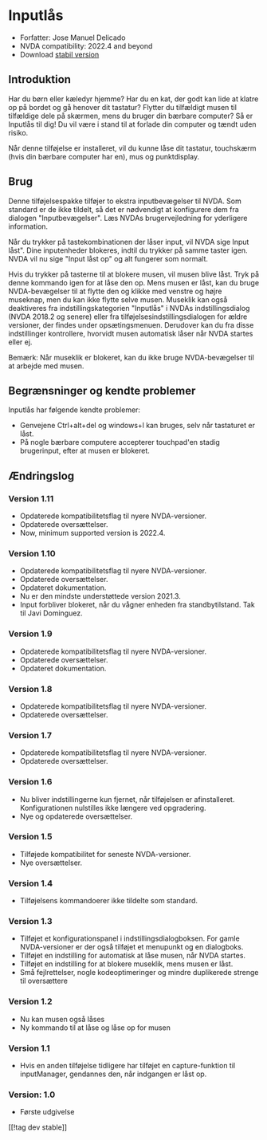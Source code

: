 # Inputlås #

* Forfatter: Jose Manuel Delicado
* NVDA compatibility: 2022.4 and beyond
* Download [stabil version][1]

## Introduktion

Har du børn eller kæledyr hjemme? Har du en kat, der godt kan lide at klatre
op på bordet og gå henover dit tastatur? Flytter du tilfældigt musen til
tilfældige dele på skærmen, mens du bruger din bærbare computer? Så er
Inputlås til dig! Du vil være i stand til at forlade din computer og tændt
uden risiko.

Når denne tilføjelse er installeret, vil du kunne låse dit tastatur,
touchskærm (hvis din bærbare computer har en), mus og punktdisplay.

## Brug

Denne tilføjelsespakke tilføjer to ekstra inputbevægelser til NVDA. Som
standard er de ikke tildelt, så det er nødvendigt at konfigurere dem fra
dialogen "Inputbevægelser". Læs NVDAs brugervejledning for yderligere
information.

Når du trykker på tastekombinationen der låser input, vil NVDA sige Input
låst". Dine inputenheder blokeres, indtil du trykker på samme taster
igen. NVDA vil nu sige "Input låst op" og alt fungerer som normalt.

Hvis du trykker på tasterne til at blokere musen, vil musen blive låst. Tryk
på denne kommando igen for at låse den op. Mens musen er låst, kan du bruge
NVDA-bevægelser til at flytte den og klikke med venstre og højre museknap,
men du kan ikke flytte selve musen. Museklik kan også deaktiveres fra
indstillingskategorien "Inputlås" i NVDAs indstillingsdialog (NVDA 2018.2 og
senere) eller fra tilføjelsesindstillingsdialogen for ældre versioner, der
findes under opsætingsmenuen. Derudover kan du fra disse indstillinger
kontrollere, hvorvidt musen automatisk låser når NVDA startes eller ej.

Bemærk: Når museklik er blokeret, kan du ikke bruge NVDA-bevægelser til at
arbejde med musen.

## Begrænsninger og kendte problemer

Inputlås har følgende kendte problemer:

* Genvejene Ctrl+alt+del og windows+l kan bruges, selv når tastaturet er
  låst.
* På nogle bærbare computere accepterer touchpad'en stadig brugerinput,
  efter at musen er blokeret.

## Ændringslog

### Version 1.11

* Opdaterede kompatibilitetsflag til nyere NVDA-versioner.
* Opdaterede oversættelser.
* Now, minimum supported version is 2022.4.

### Version 1.10

* Opdaterede kompatibilitetsflag til nyere NVDA-versioner.
* Opdaterede oversættelser.
* Opdateret dokumentation.
* Nu er den mindste understøttede version 2021.3.
* Input forbliver blokeret, når du vågner enheden fra standbytilstand. Tak
  til Javi Dominguez.

### Version 1.9

* Opdaterede kompatibilitetsflag til nyere NVDA-versioner.
* Opdaterede oversættelser.
* Opdateret dokumentation.

### Version 1.8

* Opdaterede kompatibilitetsflag til nyere NVDA-versioner.
* Opdaterede oversættelser.

### Version 1.7

* Opdaterede kompatibilitetsflag til nyere NVDA-versioner.
* Opdaterede oversættelser.

### Version 1.6

* Nu bliver indstillingerne kun fjernet, når tilføjelsen er
  afinstalleret. Konfigurationen nulstilles ikke længere ved opgradering.
* Nye og opdaterede oversættelser.

### Version 1.5

* Tilføjede kompatibilitet for seneste NVDA-versioner.
* Nye oversættelser.

### Version 1.4

* Tilføjelsens kommandoerer ikke tildelte som standard.

### Version 1.3

* Tilføjet et konfigurationspanel i indstillingsdialogboksen. For gamle
  NVDA-versioner er der også tilføjet et menupunkt og en dialogboks.
* Tilføjet en indstilling for automatisk at låse musen, når NVDA startes.
* Tilføjet en indstilling for at blokere museklik, mens musen er låst.
* Små fejlrettelser, nogle kodeoptimeringer og mindre duplikerede strenge
  til oversættere

### Version 1.2

* Nu kan musen også låses
* Ny kommando til at låse og låse op for musen

### Version 1.1

* Hvis en anden tilføjelse tidligere har tilføjet en capture-funktion til
  inputManager, gendannes den, når indgangen er låst op.

### Version: 1.0

* Første udgivelse

[[!tag dev stable]]

[1]: https://addons.nvda-project.org/files/get.php?file=inputLock
